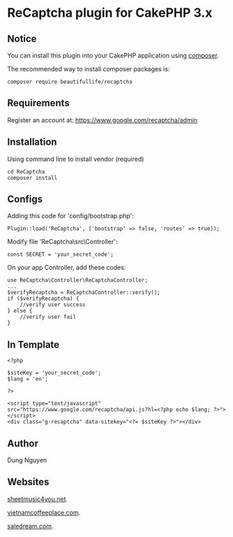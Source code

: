 # ReCaptcha plugin for CakePHP 3.x

## Notice

You can install this plugin into your CakePHP application using [composer](http://getcomposer.org).

The recommended way to install composer packages is:

```
composer require beautifullife/recaptcha
```

## Requirements

Register an account at: https://www.google.com/recaptcha/admin

## Installation

Using command line to install vendor (required)

```
cd ReCaptcha
composer install
```

## Configs

Adding this code for 'config/bootstrap.php':

```
Plugin::load('ReCaptcha', ['bootstrap' => false, 'routes' => true]);
```

Modify file 'ReCaptcha\src\Controller':

```
const SECRET = 'your_secret_code';
```

On your app Controller, add these codes:

```
use ReCaptcha\Controller\ReCaptchaController;
...
$verifyRecaptcha = ReCaptchaController::verify();
if ($verifyRecaptcha) {
    //verify user success
} else {
    //verify user fail
}
```

## In Template

```
<?php

$siteKey = 'your_secret_code';
$lang = 'en';

?>

<script type="text/javascript" src="https://www.google.com/recaptcha/api.js?hl=<?php echo $lang; ?>"></script>
<div class="g-recaptcha" data-sitekey="<?= $siteKey ?>"></div>
```

## Author

Dung Nguyen

## Websites

[sheetmusic4you.net](http://sheetmusic4you.net).

[vietnamcoffeeplace.com](http://vietnamcoffeeplace.com).

[saledream.com](http://saledream.com).